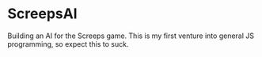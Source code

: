 # ScreepsAI
 Building an AI for the Screeps game. This is my first venture into general JS programming, so expect this to suck.
